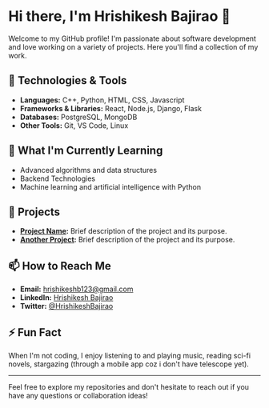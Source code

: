 # Hi there, I'm Hrishikesh Bajirao 👋

Welcome to my GitHub profile! I'm passionate about software development and love working on a variety of projects. Here you'll find a collection of my work.

## 🔧 Technologies & Tools

- **Languages:** C++, Python, HTML, CSS, Javascript
- **Frameworks & Libraries:** React, Node.js, Django, Flask
- **Databases:** PostgreSQL, MongoDB
- **Other Tools:** Git, VS Code, Linux

## 🌱 What I'm Currently Learning

- Advanced algorithms and data structures
- Backend Technologies
- Machine learning and artificial intelligence with Python

## 🚀 Projects

- **[Project Name](https://github.com/HrishikeshBajirao/project-name):** Brief description of the project and its purpose.
- **[Another Project](https://github.com/HrishikeshBajirao/another-project):** Brief description of the project and its purpose.

## 📫 How to Reach Me

- **Email:** hrishikeshb123@gmail.com
- **LinkedIn:** [Hrishikesh Bajirao](https://www.linkedin.com/in/hrishikeshbajirao/)
- **Twitter:** [@HrishikeshBajirao](https://twitter.com/HrishikeshBajirao)

## ⚡ Fun Fact

When I'm not coding, I enjoy listening to and playing music, reading sci-fi novels, stargazing (through a mobile app coz i don't have telescope yet).

---

Feel free to explore my repositories and don't hesitate to reach out if you have any questions or collaboration ideas!
